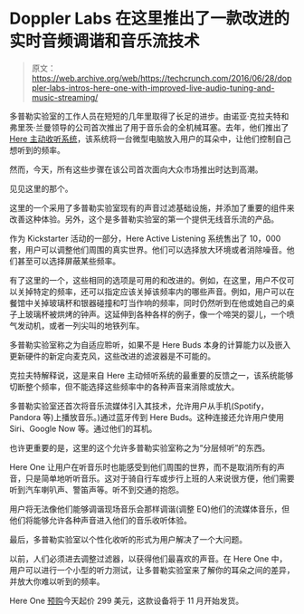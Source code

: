 # Doppler Labs 在这里推出了一款改进的实时音频调谐和音乐流技术

> 原文：<https://web.archive.org/web/https://techcrunch.com/2016/06/28/doppler-labs-intros-here-one-with-improved-live-audio-tuning-and-music-streaming/>

多普勒实验室的工作人员在短短的几年里取得了长足的进步。由诺亚·克拉夫特和弗里茨·兰曼领导的公司首次推出了用于音乐会的全机械耳塞。去年，他们推出了 [Here 主动收听系统](https://web.archive.org/web/20221207160003/https://beta.techcrunch.com/2015/06/04/hands-on-with-doppler-labs-here-active-listening-system/)，该系统将一台微型电脑放入用户的耳朵中，让他们控制自己想听到的频率。

然而，今天，所有这些步骤在该公司首次面向大众市场推出时达到高潮。

见见这里的那个。

这里的一个采用了多普勒实验室现有的声音过滤基础设施，并添加了重要的组件来改善这种体验。另外，这个是多普勒实验室的第一个提供无线音乐流的产品。

作为 Kickstarter 活动的一部分，Here Active Listening 系统售出了 10，000 套，用户可以调整他们周围的真实世界。他们可以选择放大环境或者消除噪音。他们甚至可以选择屏蔽某些频率。

有了这里的一个，这些相同的选项是可用的和改进的。例如，在这里，用户不仅可以关掉特定的频率，还可以指定应该关掉该频率内的哪些声音。例如，用户可以在餐馆中关掉玻璃杯和银器碰撞和叮当作响的频率，同时仍然听到在他或她自己的桌子上玻璃杯被烘烤的钟声。这延伸到各种各样的例子，像一个啼哭的婴儿，一个喷气发动机，或者一列尖叫的地铁列车。

多普勒实验室称之为自适应聆听，如果不是 Here Buds 本身的计算能力以及嵌入更新硬件的新定向麦克风，这些改进的滤波器是不可能的。

克拉夫特解释说，这是来自 Here 主动倾听系统的最重要的反馈之一，该系统能够切断整个频率，但不能选择这些频率中的各种声音来消除或放大。

多普勒实验室还首次将音乐流媒体引入其技术，允许用户从手机(Spotify，Pandora 等)上播放音乐。)通过蓝牙传到 Here Buds。这种连接还允许用户使用 Siri、Google Now 等。通过他们的耳机。

也许更重要的是，这里的这个允许多普勒实验室称之为“分层倾听”的东西。

Here One 让用户在听音乐时也能感受到他们周围的世界，而不是取消所有的声音，只是简单地听听音乐。这对于骑自行车或步行上班的人来说很方便，他们需要听到汽车喇叭声、警笛声等。听不到交通的抱怨。

用户将无法像他们能够调谐现场音乐会那样调谐(调整 EQ)他们的流媒体音乐，但他们将能够允许各种声音进入他们的音乐收听体验。

最后，多普勒实验室以个性化收听的形式为用户解决了一个大问题。

以前，人们必须进去调整过滤器，以获得他们最喜欢的声音。在 Here One 中，用户可以进行一个小型的听力测试，让多普勒实验室来了解你的耳朵之间的差异，并放大你难以听到的频率。

Here One [预购](https://web.archive.org/web/20221207160003/https://hereplus.me/)今天起价 299 美元，这款设备将于 11 月开始发货。